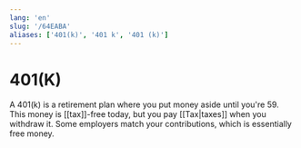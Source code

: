 ```yaml
---
lang: 'en'
slug: '/64EABA'
aliases: ['401(k)', '401 k', '401 (k)']
---
```


# 401(K)

A 401(k) is a retirement plan where you put money aside until you're 59. This money is [[tax]]-free today, but you pay [[Tax|taxes]] when you withdraw it. Some employers match your contributions, which is essentially free money.
